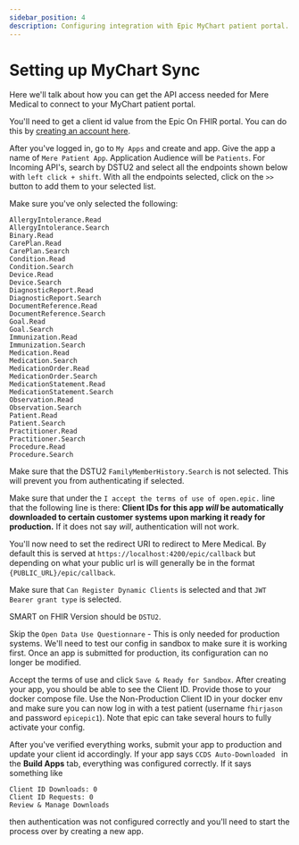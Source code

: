 ```yaml
---
sidebar_position: 4
description: Configuring integration with Epic MyChart patient portal.
---
```


# Setting up MyChart Sync

Here we'll talk about how you can get the API access needed for Mere Medical to connect to your MyChart patient portal.

You'll need to get a client id value from the Epic On FHIR portal. You can do this by [creating an account here](https://fhir.epic.com/Developer/Index).

After you've logged in, go to `My Apps` and create and app. Give the app a name of `Mere Patient App`. Application Audience will be `Patients`. For Incoming API's, search by DSTU2 and select all the endpoints shown below with `left click + shift`. With all the endpoints selected, click on the `>>` button to add them to your selected list.

Make sure you've only selected the following:

```
AllergyIntolerance.Read
AllergyIntolerance.Search
Binary.Read
CarePlan.Read
CarePlan.Search
Condition.Read
Condition.Search
Device.Read
Device.Search
DiagnosticReport.Read
DiagnosticReport.Search
DocumentReference.Read
DocumentReference.Search
Goal.Read
Goal.Search
Immunization.Read
Immunization.Search
Medication.Read
Medication.Search
MedicationOrder.Read
MedicationOrder.Search
MedicationStatement.Read
MedicationStatement.Search
Observation.Read
Observation.Search
Patient.Read
Patient.Search
Practitioner.Read
Practitioner.Search
Procedure.Read
Procedure.Search
```

Make sure that the DSTU2 `FamilyMemberHistory.Search` is not selected. This will prevent you from authenticating if selected.

Make sure that under the `I accept the terms of use of open.epic.` line that the following line is there: **Client IDs for this app _will_ be automatically downloaded to certain customer systems upon marking it ready for production.** If it does not say _will_, authentication will not work.

You'll now need to set the redirect URI to redirect to Mere Medical. By default this is served at `https://localhost:4200/epic/callback` but depending on what your public url is will generally be in the format `{PUBLIC_URL}/epic/callback`.

Make sure that `Can Register Dynamic Clients` is selected and that `JWT Bearer grant type` is selected.

SMART on FHIR Version should be `DSTU2`.

Skip the `Open Data Use Questionnare` - This is only needed for production systems. We'll need to test our config in sandbox to make sure it is working first. Once an app is submitted for production, its configuration can no longer be modified.

Accept the terms of use and click `Save & Ready for Sandbox`. After creating your app, you should be able to see the Client ID. Provide those to your docker compose file. Use the Non-Production Client ID in your docker env and make sure you can now log in with a test patient (username `fhirjason` and password `epicepic1`). Note that epic can take several hours to fully activate your config.

After you've verified everything works, submit your app to production and update your client id accordingly. If your app says `CCDS Auto-Downloaded ` in the **Build Apps** tab, everything was configured correctly. If it says something like

```
Client ID Downloads: 0
Client ID Requests: 0
Review & Manage Downloads
```

then authentication was not configured correctly and you'll need to start the process over by creating a new app.
